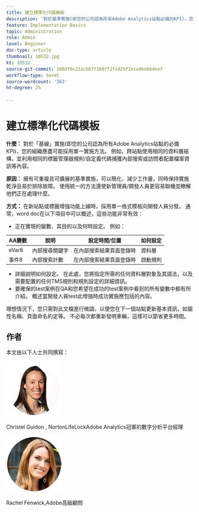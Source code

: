 ```yaml
---
title: 建立標準化代碼模板
description: '對於基準實施(即您的公司認為所有Adobe Analytics站點必備的KPI)，您的組織應盡可能採用單一實施方法。 '
feature: Implementation Basics
topic: Administration
role: Admin
level: Beginner
doc-type: article
thumbnail: 10532.jpg
kt: 10532
source-git-commit: 160df6c23acb67f1b07f2fcd25f1eca96eb6dee7
workflow-type: tm+mt
source-wordcount: '363'
ht-degree: 2%

---
```



# 建立標準化代碼模板

**什麼：** 對於「基線」實施(即您的公司認為所有Adobe Analytics站點的必備KPI)，您的組織應盡可能採用單一實施方法。 例如，跨站點使用相同的資料層結構，並利用相同的標籤管理器規則/自定義代碼捕獲內部搜索或訪問者配置檔案資訊等內容。

**原因：** 擁有可重複且可擴展的基準實施，可以簡化、減少工作量，同時保持實施乾淨且易於排除故障。 使用統一的方法還使新管理員/開發人員更容易聯機並瞭解他們正在處理什麼。

**方式：** 在新站點或標籤增強功能上線時，採用單一格式模板向開發人員分發。 通常，word doc在以下項目中可以概述，這些功能非常有效：

* 正在實現的變數、其目的以及何時設定。 例如：

| AA變數 | 說明 | 設定時間/位置 | 如何設定 |
|--- |--- |--- |--- |
| eVar8 | 內部搜尋關鍵字 | 在內部搜索結果頁面登錄時 | 資料層 |
| 事件8 | 內部搜索計數 | 在內部搜索結果頁面登錄時 | 啟動規則 |

* 詳細說明如何設定。 在此處，您將指定所需的任何資料層對象及其語法，以及需要配置的任何TMS規則和規則設定的詳細資訊。
* 要確保的test案例在QA和您希望在成功的test案例中看到的所有變數中都有所介紹。 概述當開發人員test此增強時成功實施應包括的內容。

理想情況下，您只需對此文檔進行微調，以便您在下一個站點更新基本資訊，如屬性名稱、頁面命名約定等。 不必每次都重新發明車輪，這樣可以節省更多時間。

## 作者

本文由以下人士共同撰寫：

![克里斯特爾·吉東](assets/Christel-Headshot-150.png)

Christel Guidon , NortonLifeLockAdobe Analytics冠軍的數字分析平台經理

![瑞秋·芬威克](assets/Rachel-Fenwick-150.png)

Rachel Fenwick,Adobe高級顧問
